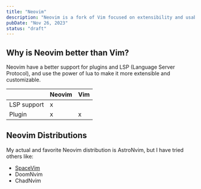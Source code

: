 ```yaml
---
title: "Neovim"
description: "Neovim is a fork of Vim focused on extensibility and usability."
pubDate: "Nov 26, 2023"
status: "draft"
---
```


## Why is Neovim better than Vim?

Neovim have a better support for plugins and LSP (Language Server Protocol), and use the power of lua to make it more extensible and customizable.

|             | Neovim | Vim |
| ----------- | ------ | --- |
| LSP support | x      |     |
| Plugin      | x      | x   |

## Neovim Distributions

My actual and favorite Neovim distribution is AstroNvim, but I have tried others like:

- [SpaceVim](https://spacevim.org/)
- DoomNvim
- ChadNvim
